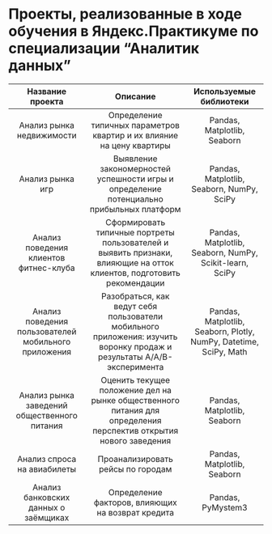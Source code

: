 # Проекты, реализованные в ходе обучения в Яндекс.Практикуме по специализации “Аналитик данных”

|                   Название проекта                   |                                                        Описание                                                        |                  Используемые библиотеки                  |
|:----------------------------------------------------:|:----------------------------------------------------------------------------------------------------------------------:|:---------------------------------------------------------:|
| Анализ рынка недвижимости                            | Определение типичных параметров квартир и их влияние на цену квартиры                                                  | Pandas, Matplotlib, Seaborn                               |
| Анализ рынка игр                                     | Выявление закономерностей успешности игры и определение потенциально прибыльных платформ                               | Pandas, Matplotlib, Seaborn, NumPy, SciPy                 |
| Анализ поведения клиентов фитнес-клуба               | Сформировать типичные портреты пользователей и выявить признаки, влияющие на отток клиентов, подготовить рекомендации  | Pandas, Matplotlib, Seaborn, NumPy, Scikit-learn, SciPy   |
| Анализ поведения пользователей мобильного приложения | Разобраться, как ведут себя пользователи мобильного приложения: изучить воронку продаж и результаты A/A/B-эксперимента | Pandas, Matplotlib, Seaborn, Plotly, NumPy, Datetime, SciPy, Math |
| Анализ рынка заведений общественного питания         | Оценить текущее положение дел на рынке общественного питания для определения перспектив открытия нового заведения      | Pandas, Matplotlib, Seaborn                               |
| Анализ спроса на авиабилеты                          | Проанализировать рейсы по городам                                                                                      | Pandas, Matplotlib, Seaborn                               |
| Анализ банковских данных о заёмщиках                 | Определение факторов, влияющих на возврат кредита                                                                      | Pandas, PyMystem3                                         |

